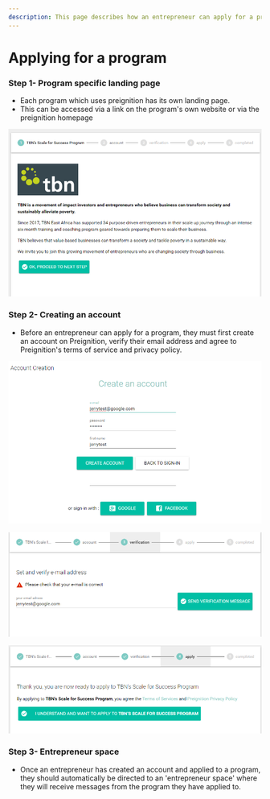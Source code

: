 ```yaml
---
description: This page describes how an entrepreneur can apply for a program.
---
```


# Applying for a program

### Step 1- Program specific landing page

* Each program which uses preignition has its own landing page.
* This can be accessed via a link on the program's own website or via the preignition homepage

![Example of the landing page for TBN Kenya](../.gitbook/assets/image%20%2847%29.png)

### Step 2- Creating an account

* Before an entrepreneur can apply for a program, they must first create an account on Preignition, verify their email address and agree to Preignition's terms of service and privacy policy.

![creating an account](../.gitbook/assets/image%20%2810%29.png)

  


![Verifying the email address](../.gitbook/assets/image%20%2888%29.png)

![Applying to a program and agreeing to Terms of Service and Privacy Policy](../.gitbook/assets/image%20%2896%29.png)

### Step 3-  Entrepreneur space

* Once an entrepreneur has created an account and applied to a program, they should automatically be directed to an 'entrepreneur space' where they will receive messages from the program they have applied to.

